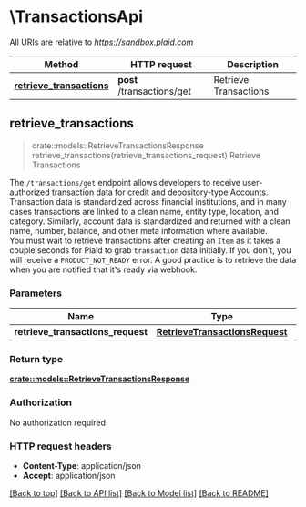 # \TransactionsApi

All URIs are relative to *https://sandbox.plaid.com*

Method | HTTP request | Description
------------- | ------------- | -------------
[**retrieve_transactions**](TransactionsApi.md#retrieve_transactions) | **post** /transactions/get | Retrieve Transactions



## retrieve_transactions

> crate::models::RetrieveTransactionsResponse retrieve_transactions(retrieve_transactions_request)
Retrieve Transactions

The `/transactions/get` endpoint allows developers to receive user-authorized transaction data for credit and depository-type Accounts. Transaction data is standardized across financial institutions, and in many cases transactions are linked to a clean name, entity type, location, and category. Similarly, account data is standardized and returned with a clean name, number, balance, and other meta information where available.   <br />  You must wait to retrieve transactions after creating an `Item` as it takes a couple seconds for Plaid to grab `transaction` data initially. If you don't, you will receive a `PRODUCT_NOT_READY` error. A good practice is to retrieve the data when you are notified that it's ready via webhook.

### Parameters


Name | Type | Description  | Required | Notes
------------- | ------------- | ------------- | ------------- | -------------
**retrieve_transactions_request** | [**RetrieveTransactionsRequest**](RetrieveTransactionsRequest.md) |  | [required] |

### Return type

[**crate::models::RetrieveTransactionsResponse**](RetrieveTransactionsResponse.md)

### Authorization

No authorization required

### HTTP request headers

- **Content-Type**: application/json
- **Accept**: application/json

[[Back to top]](#) [[Back to API list]](../README.md#documentation-for-api-endpoints) [[Back to Model list]](../README.md#documentation-for-models) [[Back to README]](../README.md)

